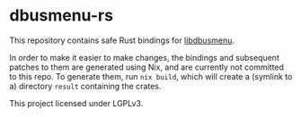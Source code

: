 # dbusmenu-rs

This repository contains safe Rust bindings for [libdbusmenu](https://github.com/AyatanaIndicators/libdbusmenu).

In order to make it easier to make changes, the bindings and subsequent patches to them are generated using Nix, and are currently not committed to this repo.
To generate them, run `nix build`, which will create a (symlink to a) directory `result` containing the crates.

This project licensed under LGPLv3.
